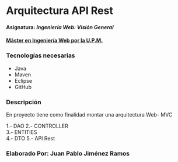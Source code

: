 # Arquitectura API Rest
#### Asignatura: *Ingeniería Web: Visión General*
#### [Máster en Ingeniería Web por la U.P.M.](http://miw.etsisi.upm.es)

### Tecnologías necesarias
* Java
* Maven
* Eclipse
* GitHub

### Descripción
En proyecto tiene como finalidad montar una arquitectura Web- MVC

1.- DAO
2.- CONTROLLER  
3.- ENTITIES  
4.- DTO
5.- API Rest  



### Elaborado Por: Juan Pablo Jiménez Ramos